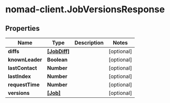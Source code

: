 # nomad-client.JobVersionsResponse

## Properties

Name | Type | Description | Notes
------------ | ------------- | ------------- | -------------
**diffs** | [**[JobDiff]**](JobDiff.md) |  | [optional] 
**knownLeader** | **Boolean** |  | [optional] 
**lastContact** | **Number** |  | [optional] 
**lastIndex** | **Number** |  | [optional] 
**requestTime** | **Number** |  | [optional] 
**versions** | [**[Job]**](Job.md) |  | [optional] 


